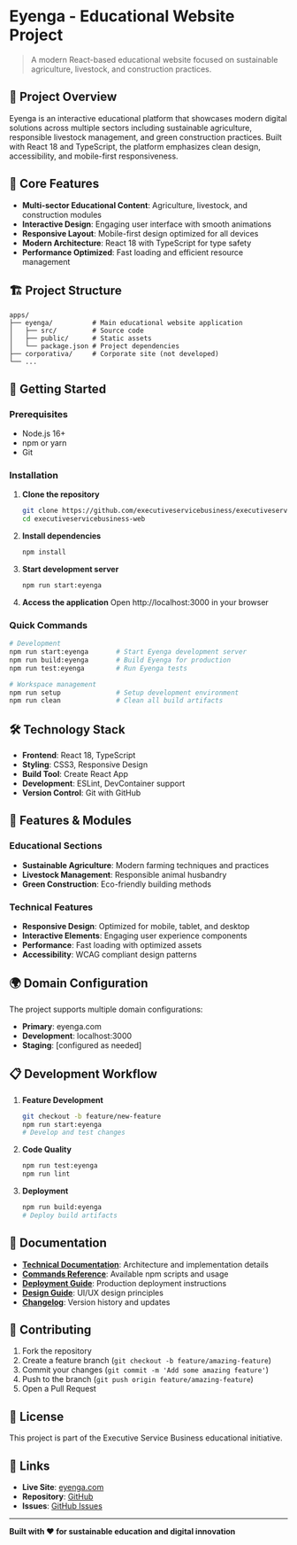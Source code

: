 # Eyenga - Educational Website Project

> A modern React-based educational website focused on sustainable agriculture, livestock, and construction practices.

## 🌱 Project Overview

Eyenga is an interactive educational platform that showcases modern digital solutions across multiple sectors including sustainable agriculture, responsible livestock management, and green construction practices. Built with React 18 and TypeScript, the platform emphasizes clean design, accessibility, and mobile-first responsiveness.

## 🎯 Core Features

- **Multi-sector Educational Content**: Agriculture, livestock, and construction modules
- **Interactive Design**: Engaging user interface with smooth animations
- **Responsive Layout**: Mobile-first design optimized for all devices
- **Modern Architecture**: React 18 with TypeScript for type safety
- **Performance Optimized**: Fast loading and efficient resource management

## 🏗️ Project Structure

```
apps/
├── eyenga/          # Main educational website application
│   ├── src/         # Source code
│   ├── public/      # Static assets
│   └── package.json # Project dependencies
├── corporativa/     # Corporate site (not developed)
└── ...
```

## 🚀 Getting Started

### Prerequisites

- Node.js 16+
- npm or yarn
- Git

### Installation

1. **Clone the repository**

   ```bash
   git clone https://github.com/executiveservicebusiness/executiveservicebusiness-web.git
   cd executiveservicebusiness-web
   ```

2. **Install dependencies**

   ```bash
   npm install
   ```

3. **Start development server**

   ```bash
   npm run start:eyenga
   ```

4. **Access the application**
   Open http://localhost:3000 in your browser

### Quick Commands

```bash
# Development
npm run start:eyenga       # Start Eyenga development server
npm run build:eyenga       # Build Eyenga for production
npm run test:eyenga        # Run Eyenga tests

# Workspace management
npm run setup              # Setup development environment
npm run clean              # Clean all build artifacts
```

## 🛠️ Technology Stack

- **Frontend**: React 18, TypeScript
- **Styling**: CSS3, Responsive Design
- **Build Tool**: Create React App
- **Development**: ESLint, DevContainer support
- **Version Control**: Git with GitHub

## 📱 Features & Modules

### Educational Sections

- **Sustainable Agriculture**: Modern farming techniques and practices
- **Livestock Management**: Responsible animal husbandry
- **Green Construction**: Eco-friendly building methods

### Technical Features

- **Responsive Design**: Optimized for mobile, tablet, and desktop
- **Interactive Elements**: Engaging user experience components
- **Performance**: Fast loading with optimized assets
- **Accessibility**: WCAG compliant design patterns

## 🌍 Domain Configuration

The project supports multiple domain configurations:

- **Primary**: eyenga.com
- **Development**: localhost:3000
- **Staging**: [configured as needed]

## 📋 Development Workflow

1. **Feature Development**

   ```bash
   git checkout -b feature/new-feature
   npm run start:eyenga
   # Develop and test changes
   ```

2. **Code Quality**

   ```bash
   npm run test:eyenga
   npm run lint
   ```

3. **Deployment**
   ```bash
   npm run build:eyenga
   # Deploy build artifacts
   ```

## 📖 Documentation

- **[Technical Documentation](TECHNICAL_DOCS.md)**: Architecture and implementation details
- **[Commands Reference](COMMANDS.md)**: Available npm scripts and usage
- **[Deployment Guide](DEPLOYMENT.md)**: Production deployment instructions
- **[Design Guide](docs/DESIGN_GUIDE.md)**: UI/UX design principles
- **[Changelog](CHANGELOG.md)**: Version history and updates

## 🤝 Contributing

1. Fork the repository
2. Create a feature branch (`git checkout -b feature/amazing-feature`)
3. Commit your changes (`git commit -m 'Add some amazing feature'`)
4. Push to the branch (`git push origin feature/amazing-feature`)
5. Open a Pull Request

## 📄 License

This project is part of the Executive Service Business educational initiative.

## 🔗 Links

- **Live Site**: [eyenga.com](https://eyenga.com)
- **Repository**: [GitHub](https://github.com/executiveservicebusiness/executiveservicebusiness-web)
- **Issues**: [GitHub Issues](https://github.com/executiveservicebusiness/executiveservicebusiness-web/issues)

---

**Built with ❤️ for sustainable education and digital innovation**
